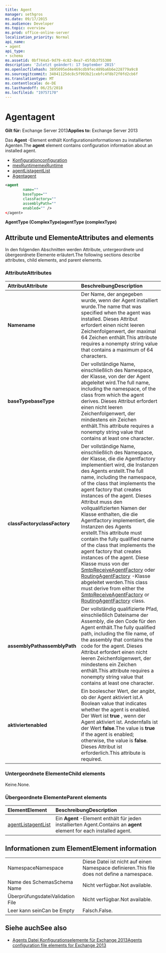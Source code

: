 ```yaml
---
title: Agent
manager: sethgros
ms.date: 09/17/2015
ms.audience: Developer
ms.topic: overview
ms.prod: office-online-server
localization_priority: Normal
api_name:
- agent
api_type:
- schema
ms.assetid: 0bf744a5-9d79-4c82-8ea7-45fdb3f55300
description: 'Zuletzt geändert: 17 September 2015'
ms.openlocfilehash: 3895095ed4e469cdb9fec489ba6b6e228779a9c8
ms.sourcegitcommit: 34041125dc8c5f993b21cebfc4f8b72f0fd2cb6f
ms.translationtype: MT
ms.contentlocale: de-DE
ms.lasthandoff: 06/25/2018
ms.locfileid: "19757170"
---
```

# <a name="agent"></a><span data-ttu-id="c0e4b-103">Agent</span><span class="sxs-lookup"><span data-stu-id="c0e4b-103">agent</span></span>
  
<span data-ttu-id="c0e4b-104">**Gilt für:** Exchange Server 2013</span><span class="sxs-lookup"><span data-stu-id="c0e4b-104">**Applies to:** Exchange Server 2013</span></span>
  
<span data-ttu-id="c0e4b-105">Das **Agent** -Element enthält Konfigurationsinformationen zu installierten Agenten.</span><span class="sxs-lookup"><span data-stu-id="c0e4b-105">The **agent** element contains configuration information about an installed agent.</span></span> 
  
- [<span data-ttu-id="c0e4b-106">Konfiguration</span><span class="sxs-lookup"><span data-stu-id="c0e4b-106">configuration</span></span>](configuration.md) 
- [<span data-ttu-id="c0e4b-107">mexRuntime</span><span class="sxs-lookup"><span data-stu-id="c0e4b-107">mexRuntime</span></span>](mexruntime.md)
- [<span data-ttu-id="c0e4b-108">agentList</span><span class="sxs-lookup"><span data-stu-id="c0e4b-108">agentList</span></span>](agentlist.md)
- [<span data-ttu-id="c0e4b-109">Agent</span><span class="sxs-lookup"><span data-stu-id="c0e4b-109">agent</span></span>](agent.md)
  
```XML
<agent
        name=""
        baseType=""
        classFactory=""
        assemblyPath=""
        enabled="" />
</agent>
```

<span data-ttu-id="c0e4b-110">**AgentType (ComplexType)**</span><span class="sxs-lookup"><span data-stu-id="c0e4b-110">**agentType (complexType)**</span></span>

## <a name="attributes-and-elements"></a><span data-ttu-id="c0e4b-111">Attribute und Elemente</span><span class="sxs-lookup"><span data-stu-id="c0e4b-111">Attributes and elements</span></span>

<span data-ttu-id="c0e4b-112">In den folgenden Abschnitten werden Attribute, untergeordnete und übergeordnete Elemente erläutert.</span><span class="sxs-lookup"><span data-stu-id="c0e4b-112">The following sections describe attributes, child elements, and parent elements.</span></span>
  
### <a name="attributes"></a><span data-ttu-id="c0e4b-113">Attribute</span><span class="sxs-lookup"><span data-stu-id="c0e4b-113">Attributes</span></span>

|<span data-ttu-id="c0e4b-114">**Attribut**</span><span class="sxs-lookup"><span data-stu-id="c0e4b-114">**Attribute**</span></span>|<span data-ttu-id="c0e4b-115">**Beschreibung**</span><span class="sxs-lookup"><span data-stu-id="c0e4b-115">**Description**</span></span>|
|:-----|:-----|
|<span data-ttu-id="c0e4b-116">**Name**</span><span class="sxs-lookup"><span data-stu-id="c0e4b-116">**name**</span></span> <br/> |<span data-ttu-id="c0e4b-117">Der Name, der angegeben wurde, wenn der Agent installiert wurde.</span><span class="sxs-lookup"><span data-stu-id="c0e4b-117">The name that was specified when the agent was installed.</span></span> <span data-ttu-id="c0e4b-118">Dieses Attribut erfordert einen nicht leeren Zeichenfolgenwert, der maximal 64 Zeichen enthält.</span><span class="sxs-lookup"><span data-stu-id="c0e4b-118">This attribute requires a nonempty string value that contains a maximum of 64 characters.</span></span>  <br/> |
|<span data-ttu-id="c0e4b-119">**baseType**</span><span class="sxs-lookup"><span data-stu-id="c0e4b-119">**baseType**</span></span> <br/> |<span data-ttu-id="c0e4b-120">Der vollständige Name, einschließlich des Namespace, der Klasse, von der der Agent abgeleitet wird.</span><span class="sxs-lookup"><span data-stu-id="c0e4b-120">The full name, including the namespace, of the class from which the agent derives.</span></span> <span data-ttu-id="c0e4b-121">Dieses Attribut erfordert einen nicht leeren Zeichenfolgenwert, der mindestens ein Zeichen enthält.</span><span class="sxs-lookup"><span data-stu-id="c0e4b-121">This attribute requires a nonempty string value that contains at least one character.</span></span>  <br/> |
|<span data-ttu-id="c0e4b-122">**classFactory**</span><span class="sxs-lookup"><span data-stu-id="c0e4b-122">**classFactory**</span></span> <br/> |<span data-ttu-id="c0e4b-123">Der vollständige Name, einschließlich des Namespace, der Klasse, die die Agentfactory implementiert wird, die Instanzen des Agents erstellt.</span><span class="sxs-lookup"><span data-stu-id="c0e4b-123">The full name, including the namespace, of the class that implements the agent factory that creates instances of the agent.</span></span> <span data-ttu-id="c0e4b-124">Dieses Attribut muss den vollqualifizierten Namen der Klasse enthalten, die die Agentfactory implementiert, die Instanzen des Agents erstellt.</span><span class="sxs-lookup"><span data-stu-id="c0e4b-124">This attribute must contain the fully qualified name of the class that implements the agent factory that creates instances of the agent.</span></span> <span data-ttu-id="c0e4b-125">Diese Klasse muss von der [SmtpReceiveAgentFactory](https://msdn.microsoft.com/library/Microsoft.Exchange.Data.Transport.Smtp.SmtpReceiveAgentFactory.aspx) oder [RoutingAgentFactory](https://msdn.microsoft.com/library/Microsoft.Exchange.Data.Transport.Routing.RoutingAgentFactory.aspx) -Klasse abgeleitet werden.</span><span class="sxs-lookup"><span data-stu-id="c0e4b-125">This class must derive from either the [SmtpReceiveAgentFactory](https://msdn.microsoft.com/library/Microsoft.Exchange.Data.Transport.Smtp.SmtpReceiveAgentFactory.aspx) or [RoutingAgentFactory](https://msdn.microsoft.com/library/Microsoft.Exchange.Data.Transport.Routing.RoutingAgentFactory.aspx) class.</span></span>  <br/> |
|<span data-ttu-id="c0e4b-126">**assemblyPath**</span><span class="sxs-lookup"><span data-stu-id="c0e4b-126">**assemblyPath**</span></span> <br/> |<span data-ttu-id="c0e4b-127">Der vollständig qualifizierte Pfad, einschließlich Dateiname der Assembly, die den Code für den Agent enthält.</span><span class="sxs-lookup"><span data-stu-id="c0e4b-127">The fully qualified path, including the file name, of the assembly that contains the code for the agent.</span></span> <span data-ttu-id="c0e4b-128">Dieses Attribut erfordert einen nicht leeren Zeichenfolgenwert, der mindestens ein Zeichen enthält.</span><span class="sxs-lookup"><span data-stu-id="c0e4b-128">This attribute requires a nonempty string value that contains at least one character.</span></span>  <br/> |
|<span data-ttu-id="c0e4b-129">**aktiviert**</span><span class="sxs-lookup"><span data-stu-id="c0e4b-129">**enabled**</span></span> <br/> |<span data-ttu-id="c0e4b-130">Ein boolescher Wert, der angibt, ob der Agent aktiviert ist.</span><span class="sxs-lookup"><span data-stu-id="c0e4b-130">A Boolean value that indicates whether the agent is enabled.</span></span> <span data-ttu-id="c0e4b-131">Der Wert ist **true** , wenn der Agent aktiviert ist. Andernfalls ist der Wert **false**.</span><span class="sxs-lookup"><span data-stu-id="c0e4b-131">The value is **true** if the agent is enabled; otherwise, the value is **false**.</span></span> <span data-ttu-id="c0e4b-132">Dieses Attribut ist erforderlich.</span><span class="sxs-lookup"><span data-stu-id="c0e4b-132">This attribute is required.</span></span>  <br/> |
   
### <a name="child-elements"></a><span data-ttu-id="c0e4b-133">Untergeordnete Elemente</span><span class="sxs-lookup"><span data-stu-id="c0e4b-133">Child elements</span></span>

<span data-ttu-id="c0e4b-134">Keine.</span><span class="sxs-lookup"><span data-stu-id="c0e4b-134">None.</span></span>
  
### <a name="parent-elements"></a><span data-ttu-id="c0e4b-135">Übergeordnete Elemente</span><span class="sxs-lookup"><span data-stu-id="c0e4b-135">Parent elements</span></span>

|<span data-ttu-id="c0e4b-136">**Element**</span><span class="sxs-lookup"><span data-stu-id="c0e4b-136">**Element**</span></span>|<span data-ttu-id="c0e4b-137">**Beschreibung**</span><span class="sxs-lookup"><span data-stu-id="c0e4b-137">**Description**</span></span>|
|:-----|:-----|
|[<span data-ttu-id="c0e4b-138">agentList</span><span class="sxs-lookup"><span data-stu-id="c0e4b-138">agentList</span></span>](agentlist.md) <br/> |<span data-ttu-id="c0e4b-139">Ein **Agent** -Element enthält für jeden installierten Agent.</span><span class="sxs-lookup"><span data-stu-id="c0e4b-139">Contains an **agent** element for each installed agent.</span></span>  <br/> |
   
## <a name="element-information"></a><span data-ttu-id="c0e4b-140">Informationen zum Element</span><span class="sxs-lookup"><span data-stu-id="c0e4b-140">Element information</span></span>

|||
|:-----|:-----|
|<span data-ttu-id="c0e4b-141">Namespace</span><span class="sxs-lookup"><span data-stu-id="c0e4b-141">Namespace</span></span>  <br/> |<span data-ttu-id="c0e4b-142">Diese Datei ist nicht auf einen Namespace definieren.</span><span class="sxs-lookup"><span data-stu-id="c0e4b-142">This file does not define a namespace.</span></span>  <br/> |
|<span data-ttu-id="c0e4b-143">Name des Schemas</span><span class="sxs-lookup"><span data-stu-id="c0e4b-143">Schema Name</span></span>  <br/> |<span data-ttu-id="c0e4b-144">Nicht verfügbar.</span><span class="sxs-lookup"><span data-stu-id="c0e4b-144">Not available.</span></span>  <br/> |
|<span data-ttu-id="c0e4b-145">Überprüfungsdatei</span><span class="sxs-lookup"><span data-stu-id="c0e4b-145">Validation File</span></span>  <br/> |<span data-ttu-id="c0e4b-146">Nicht verfügbar.</span><span class="sxs-lookup"><span data-stu-id="c0e4b-146">Not available.</span></span>  <br/> |
|<span data-ttu-id="c0e4b-147">Leer kann sein</span><span class="sxs-lookup"><span data-stu-id="c0e4b-147">Can be Empty</span></span>  <br/> |<span data-ttu-id="c0e4b-148">Falsch.</span><span class="sxs-lookup"><span data-stu-id="c0e4b-148">False.</span></span>  <br/> |
   
## <a name="see-also"></a><span data-ttu-id="c0e4b-149">Siehe auch</span><span class="sxs-lookup"><span data-stu-id="c0e4b-149">See also</span></span>

- [<span data-ttu-id="c0e4b-150">Agents Datei Konfigurationselemente für Exchange 2013</span><span class="sxs-lookup"><span data-stu-id="c0e4b-150">Agents configuration file elements for Exchange 2013</span></span>](agents-configuration-file-elements-for-exchange-2013.md)

